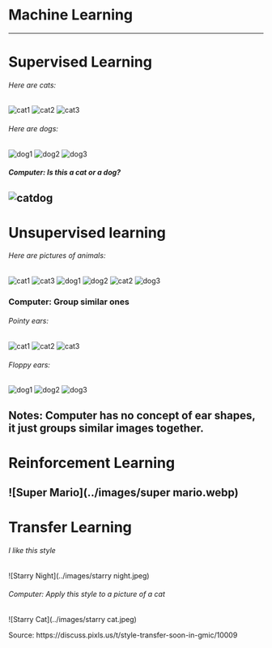 # Machine Learning
---

# Supervised Learning

###### Here are cats:

![cat1](../images/cat1.webp)<!-- .element: height="100px" -->
![cat2](../images/cat2.webp)<!-- .element: height="100px" -->
![cat3](../images/cat3.webp)<!-- .element: height="100px" -->

###### Here are dogs:

![dog1](../images/dog1.webp)<!-- .element: height="100px" -->
![dog2](../images/dog2.webp)<!-- .element: height="100px" -->
![dog3](../images/dog3.webp)<!-- .element: height="100px" -->

##### Computer: Is this a cat or a dog?

![catdog](../images/catdog.jpeg)<!-- .element: height="150px" -->
---

# Unsupervised learning

###### Here are pictures of animals:

![cat1](../images/cat1.webp)<!-- .element: height="100px" -->
![cat3](../images/cat3.webp)<!-- .element: height="100px" -->
![dog1](../images/dog1.webp)<!-- .element: height="100px" -->
![dog2](../images/dog2.webp)<!-- .element: height="100px" -->
![cat2](../images/cat2.webp)<!-- .element: height="100px" -->
![dog3](../images/dog3.webp)<!-- .element: height="100px" -->

### Computer: Group similar ones

###### Pointy ears:

![cat1](../images/cat1.webp)<!-- .element: height="100px" -->
![cat2](../images/cat2.webp)<!-- .element: height="100px" -->
![cat3](../images/cat3.webp)<!-- .element: height="100px" -->

###### Floppy ears:

![dog1](../images/dog1.webp)<!-- .element: height="100px" -->
![dog2](../images/dog2.webp)<!-- .element: height="100px" -->
![dog3](../images/dog3.webp)<!-- .element: height="100px" -->

Notes:
Computer has no concept of ear shapes, it just groups similar images together.
---

# Reinforcement Learning

![Super Mario](../images/super mario.webp)<!-- .element: height="500px" -->
---

# Transfer Learning

###### I like this style

![Starry Night](../images/starry night.jpeg)<!-- .element: height="200px" -->

###### Computer: Apply this style to a picture of a cat

![Starry Cat](../images/starry cat.jpeg)<!-- .element: height="200px" -->

<!-- .element: style="font-size: small; color: grey" -->Source: https://discuss.pixls.us/t/style-transfer-soon-in-gmic/10009
